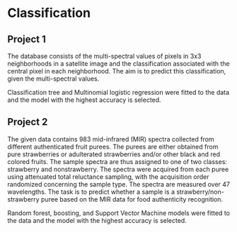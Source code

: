 # Classification

## Project 1
The database consists of the multi-spectral values of pixels in 3x3 neighborhoods in a satellite image and the classification associated with the central pixel in each neighborhood. 
The aim is to predict this classification, given the multi-spectral values.

Classification tree and Multinomial logistic regression were fitted to the data and the model with the highest accuracy is selected. 

## Project 2
The given data contains 983 mid-infrared (MIR) spectra collected from different authenticated fruit purees. The purees are either obtained from pure strawberries or adulterated strawberries and/or other black and red colored fruits. The sample spectra are thus assigned to one of two classes: strawberry and nonstrawberry. The spectra were acquired from each puree using attenuated total reluctance sampling, with the acquisition order randomized concerning the sample type. The spectra are measured over 47 wavelengths. 
The task is to predict whether a sample is a strawberry/non-strawberry puree based on the MIR data for food authenticity recognition.

Random forest, boosting, and Support Vector Machine models were fitted to the data and the model with the highest accuracy is selected. 
